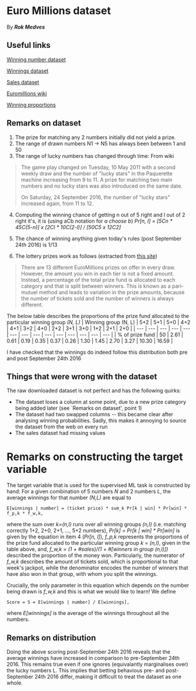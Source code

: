 # Euro Millions dataset

By ***Rok Medves***



## Useful links

[Winning number dataset](http://lottery.merseyworld.com/cgi-bin/lottery?days=20&Machine=Z&Ballset=0&order=1&show=1&year=0&display=CSV)

[Winnings dataset](http://lottery.merseyworld.com/cgi-bin/lottery?days=20&Prizes=1&Sort=0&year=0&display=CSV)

[Sales dataset](http://lottery.merseyworld.com/Euro/Sales_index.html)

[Euromillions wiki](https://en.wikipedia.org/wiki/EuroMillions)

[Winning proportions](https://www.national-lottery.com/euromillions/odds-and-prizes)

## Remarks on dataset

1. The prize for matching any 2 numbers initially did not yield a prize.
2. The range of drawn numbers N1 -> N5 has always been between 1 and 50
3. The range of lucky numbers has changed through time: From wiki
 > The game play changed on Tuesday, 10 May 2011 with a second weekly draw and the number of "lucky stars" in the Paquerette machine increasing from 9 to 11.
 > A prize for matching two main numbers and no lucky stars was also introduced on the same date.
 > 
 > On Saturday, 24 September 2016, the number of "lucky stars" increased again, from 11 to 12. 

4. Computing the winning chance of getting n out of 5 right and l out of 2 right it's, it is (using aCb notation for *a choose b*)
  *Pr[n, l] = [5Cn * 45C(5-n)] x [2Cl * 10C(2-l)] / [50C5 x 12C2]*
 
5. The chance of winning anything given today's rules (post September 24th 2016) is 1/13

6. The lottery prizes work as follows (extracted from [this site](https://www.national-lottery.com/euromillions/odds-and-prizes))
  > There are 13 different EuroMillions prizes on offer in every draw. However, the amount you win in each tier is not a fixed amount. Instead, a percentage of the total prize fund is allocated to each category and that is split between winners. This is known as a pari-mutuel method and leads to variation in the prize amounts, because the number of tickets sold and the number of winners is always different.

  The below table describes the proportions of the prize fund allocated to the particular winning group *(N, L)*
  | Winning group (N, L) | 5+2 | 5+1 | 5+0 | 4+2 | 4+1 | 3+2 | 4+0 | 2+2 | 3+1 | 3+0 | 1+2 | 2+1 | 2+0 |
  | --- | --- | --- | --- | --- | --- | --- | --- | --- | --- | --- | --- | --- | --- |
  | % of prize fund | 50 | 2.61 | 0.61 | 0.19 | 0.35 | 0.37 | 0.26 | 1.30 | 1.45 | 2.70 | 3.27 | 10.30 | 16.59 |

  I have checked that the winnings do indeed follow this distribution both pre and post September 24th 2016

## Things that were wrong with the dataset

The raw downloaded dataset is not perfect and has the following quirks:

- The dataset loses a column at some point, due to a new prize category being added later (see `Remarks on dataset', point 1)
- The dataset had two swapped columns -- this became clear after analysing winning probabilities. Sadly, this makes it annoying to source the dataset from the web on every run
- The sales dataset had missing values

# Remarks on constructing the target variable

The target variable that is used for the supervised ML task is
constructed by hand: For a given combination of 5 numbers *N* and 2
numbers *L*, the average winnings for that number *(N,L)* are equal to
~~~
E[winnings | number] = (ticket price) * sum_k Pr[k | win] * Pr[win] * f_p,k * f_w,k,
~~~
where the sum over *k=(n,l)* runs over all winning groups *(n,l)*
(i.e. matching correctly 1+2, 2+0, 2+1, ..., 5+2 numbers),  *Pr[k] =
Pr[k | win] * Pr[win]* is given by the equation in item 4 (*Pr[n,
l]*), *f_p,k* represents the proportions of the prize fund allocated
to the particular winning group *k = (n,l)*, given in the table above,
and, *f_w,k = (1 + #sales)/(1 + #[winners in group (n,l)])*
described the proportion of the money won. Particularly, the numerator
of *f_w,k* describes the amount of tickets sold, which is proportional
to that week's jackpot, while the denominator encodes the number of
winners that have also won in that group, with whom you split the winnings.

Crucially, the only parameter in this equation which depends on the number being drawn is *f_w,k* and this is what we would like to learn!
We define
~~~
Score = S = E[winnings | number] / E[winnings],
~~~
where *E[winnings]* is the average of the winnings throughout all the numbers.

## Remarks on distribution

Doing the above scoring post-September 24th 2016 reveals that the average winnings have increased in comparison to pre-September 24th 2016.
This remains true even if one ignores (equivalantly marginalises over) the lucky numbers L.
This implies that betting behavious pre- and post- September 24th 2016 differ, making it difficult to treat the dataset as one whole.